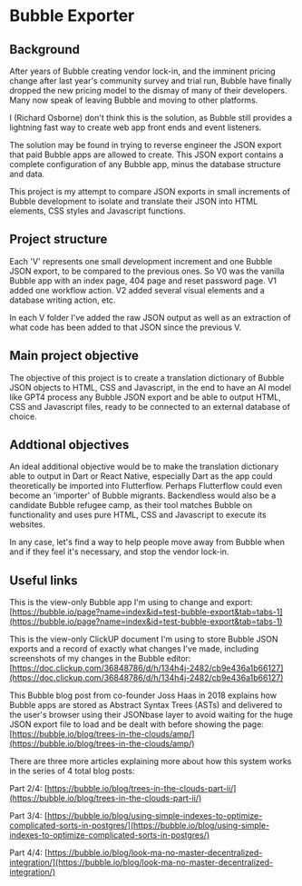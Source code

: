 # Bubble Exporter

## Background

After years of Bubble creating vendor lock-in, and the imminent pricing change after last year's community survey and trial run, Bubble have finally dropped the new pricing model to the dismay of many of their developers. Many now speak of leaving Bubble and moving to other platforms. 

I (Richard Osborne) don't think this is the solution, as Bubble still provides a lightning fast way to create web app front ends and event listeners. 

The solution may be found in trying to reverse engineer the JSON export that paid Bubble apps are allowed to create. This JSON export contains a complete configuration of any Bubble app, minus the database structure and data.

This project is my attempt to compare JSON exports in small increments of Bubble development to isolate and translate their JSON into HTML elements, CSS styles and Javascript functions. 

## Project structure

Each 'V' represents one small development increment and one Bubble JSON export, to be compared to the previous ones. So V0 was the vanilla Bubble app with an index page, 404 page and reset password page. V1 added one workflow action. V2 added several visual elements and a database writing action, etc.

In each V folder I've added the raw JSON output as well as an extraction of what code has been added to that JSON since the previous V. 

## Main project objective

The objective of this project is to create a translation dictionary of Bubble JSON objects to HTML, CSS and Javascript, in the end to have an AI model like GPT4 process any Bubble JSON export and be able to output HTML, CSS and Javascript files, ready to be connected to an external database of choice.

## Addtional objectives

An ideal additional objective would be to make the translation dictionary able to output in Dart or React Native, especially Dart as the app could theoretically be imported into Flutterflow. Perhaps Flutterflow could even become an 'importer' of Bubble migrants. Backendless would also be a candidate Bubble refugee camp, as their tool matches Bubble on functionality and uses pure HTML, CSS and Javascript to execute its websites.

In any case, let's find a way to help people move away from Bubble when and if they feel it's necessary, and stop the vendor lock-in.

## Useful links

This is the view-only Bubble app I'm using to change and export: [https://bubble.io/page?name=index&id=test-bubble-export&tab=tabs-1](https://bubble.io/page?name=index&id=test-bubble-export&tab=tabs-1)

This is the view-only ClickUP document I'm using to store Bubble JSON exports and a record of exactly what changes I've made, including screenshots of my changes in the Bubble editor: [https://doc.clickup.com/36848786/d/h/134h4j-2482/cb9e436a1b66127](https://doc.clickup.com/36848786/d/h/134h4j-2482/cb9e436a1b66127)

This Bubble blog post from co-founder Joss Haas in 2018 explains how Bubble apps are stored as Abstract Syntax Trees (ASTs) and delivered to the user's browser using their JSONbase layer to avoid waiting for the huge JSON export file to load and be dealt with before showing the page: [https://bubble.io/blog/trees-in-the-clouds/amp/](https://bubble.io/blog/trees-in-the-clouds/amp/)

There are three more articles explaining more about how this system works in the series of 4 total blog posts:

Part 2/4: [https://bubble.io/blog/trees-in-the-clouds-part-ii/](https://bubble.io/blog/trees-in-the-clouds-part-ii/)

Part 3/4: [https://bubble.io/blog/using-simple-indexes-to-optimize-complicated-sorts-in-postgres/](https://bubble.io/blog/using-simple-indexes-to-optimize-complicated-sorts-in-postgres/)

Part 4/4: [https://bubble.io/blog/look-ma-no-master-decentralized-integration/](https://bubble.io/blog/look-ma-no-master-decentralized-integration/)
